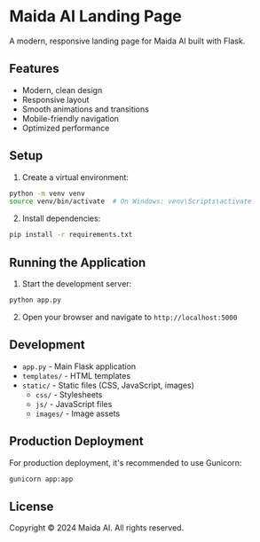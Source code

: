 # Maida AI Landing Page

A modern, responsive landing page for Maida AI built with Flask.

## Features

- Modern, clean design
- Responsive layout
- Smooth animations and transitions
- Mobile-friendly navigation
- Optimized performance

## Setup

1. Create a virtual environment:
```bash
python -m venv venv
source venv/bin/activate  # On Windows: venv\Scripts\activate
```

2. Install dependencies:
```bash
pip install -r requirements.txt
```

## Running the Application

1. Start the development server:
```bash
python app.py
```

2. Open your browser and navigate to `http://localhost:5000`

## Development

- `app.py` - Main Flask application
- `templates/` - HTML templates
- `static/` - Static files (CSS, JavaScript, images)
  - `css/` - Stylesheets
  - `js/` - JavaScript files
  - `images/` - Image assets

## Production Deployment

For production deployment, it's recommended to use Gunicorn:

```bash
gunicorn app:app
```

## License

Copyright © 2024 Maida AI. All rights reserved.
